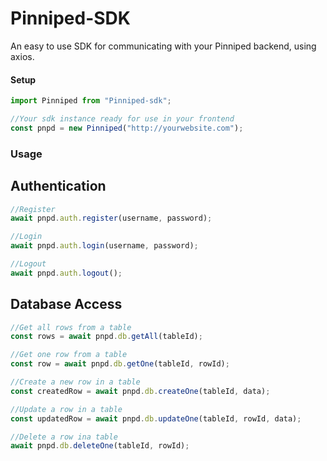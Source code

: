 # Pinniped-SDK

An easy to use SDK for communicating with your Pinniped backend, using
axios.

#### Setup

```javascript
import Pinniped from "Pinniped-sdk";

//Your sdk instance ready for use in your frontend
const pnpd = new Pinniped("http://yourwebsite.com");
```

### Usage

## Authentication

```javascript
//Register
await pnpd.auth.register(username, password);

//Login
await pnpd.auth.login(username, password);

//Logout
await pnpd.auth.logout();
```

## Database Access

```javascript
//Get all rows from a table
const rows = await pnpd.db.getAll(tableId);

//Get one row from a table
const row = await pnpd.db.getOne(tableId, rowId);

//Create a new row in a table
const createdRow = await pnpd.db.createOne(tableId, data);

//Update a row in a table
const updatedRow = await pnpd.db.updateOne(tableId, rowId, data);

//Delete a row ina table
await pnpd.db.deleteOne(tableId, rowId);
```
